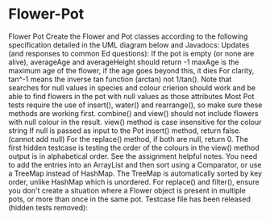 # Flower-Pot
Flower Pot Create the Flower and Pot classes according to the following specification detailed in the UML diagram below and Javadocs:  Updates (and responses to common Ed questions):  If the pot is empty (or none are alive), averageAge and averageHeight should return -1  maxAge is the maximum age of the flower, if the age goes beyond this, it dies  For clarity, tan^-1 means the inverse tan function (arctan) not 1/tan().  Note that searches for null values in species and colour crierion should work and be able to find flowers in the pot with null values as those attributes  Most Pot tests require the use of insert(), water() and rearrange(), so make sure these methods are working first.  combine() and view() should not include flowers with null colour in the result.  view() method is case insensitive for the colour string  If null is passed as input to the Pot insert() method, return false. (cannot add null)  For the replace() method, if both are null, return 0.  The first hidden testcase is testing the order of the colours in the view() method output is in alphabetical order. See the assignment helpful notes. You need to add the entries into an ArrayList and then sort using a Comparator, or use a TreeMap instead of HashMap. The TreeMap is automatically sorted by key order, unlike HashMap which is unordered.  For replace() and filter(), ensure you don't create a situation where a Flower object is present in multiple pots, or more than once in the same pot.  Testcase file has been released (hidden tests removed):
